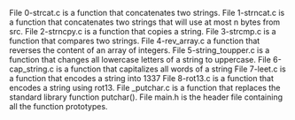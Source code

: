 File 0-strcat.c is a function that concatenates two strings.
File 1-strncat.c is a function that concatenates two strings that will use at most n bytes from src.
File 2-strncpy.c is a function that copies a string.
File 3-strcmp.c is a function that compares two strings.
File 4-rev_array.c a function that reverses the content of an array of integers.
File 5-string_toupper.c is a function that changes all lowercase letters of a string to uppercase.
File 6-cap_string.c is a function that capitalizes all words of a string
File 7-leet.c is a function that encodes a string into 1337
File 8-rot13.c is a function that encodes a string using rot13.
File _putchar.c is a function that replaces the standard library function putchar().
File main.h is the header file containing all the function prototypes.
